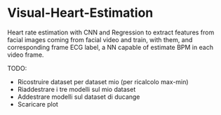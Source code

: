 # Visual-Heart-Estimation
Heart rate estimation with CNN and Regression to extract features from facial images coming from facial video and train, with them, and corresponding frame ECG label, a NN capable of estimate BPM in each video frame.

TODO:
- Ricostruire dataset per dataset mio (per ricalcolo max-min)
- Riaddestrare i tre modelli sul mio dataset
- Addestrare modelli sul dataset di ducange
- Scaricare plot
